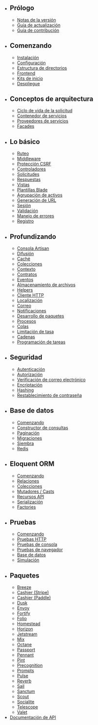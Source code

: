 - ## Prólogo
    - [Notas de la versión](/docs/{{version}}/releases)
    - [Guía de actualización](/docs/{{version}}/upgrade)
    - [Guía de contribución](/docs/{{version}}/contributions)
- ## Comenzando
    - [Instalación](/docs/{{version}}/installation)
    - [Configuración](/docs/{{version}}/configuration)
    - [Estructura de directorios](/docs/{{version}}/structure)
    - [Frontend](/docs/{{version}}/frontend)
    - [Kits de inicio](/docs/{{version}}/starter-kits)
    - [Despliegue](/docs/{{version}}/deployment)
- ## Conceptos de arquitectura
    - [Ciclo de vida de la solicitud](/docs/{{version}}/lifecycle)
    - [Contenedor de servicios](/docs/{{version}}/container)
    - [Proveedores de servicios](/docs/{{version}}/providers)
    - [Facades](/docs/{{version}}/facades)
- ## Lo básico
    - [Ruteo](/docs/{{version}}/routing)
    - [Middleware](/docs/{{version}}/middleware)
    - [Protección CSRF](/docs/{{version}}/csrf)
    - [Controladores](/docs/{{version}}/controllers)
    - [Solicitudes](/docs/{{version}}/requests)
    - [Respuestas](/docs/{{version}}/responses)
    - [Vistas](/docs/{{version}}/views)
    - [Plantillas Blade](/docs/{{version}}/blade)
    - [Agrupación de activos](/docs/{{version}}/vite)
    - [Generación de URL](/docs/{{version}}/urls)
    - [Sesión](/docs/{{version}}/session)
    - [Validación](/docs/{{version}}/validation)
    - [Manejo de errores](/docs/{{version}}/errors)
    - [Registro](/docs/{{version}}/logging)
- ## Profundizando
    - [Consola Artisan](/docs/{{version}}/artisan)
    - [Difusión](/docs/{{version}}/broadcasting)
    - [Caché](/docs/{{version}}/cache)
    - [Colecciones](/docs/{{version}}/collections)
    - [Contexto](/docs/{{version}}/context)
    - [Contratos](/docs/{{version}}/contracts)
    - [Eventos](/docs/{{version}}/events)
    - [Almacenamiento de archivos](/docs/{{version}}/filesystem)
    - [Helpers](/docs/{{version}}/helpers)
    - [Cliente HTTP](/docs/{{version}}/http-client)
    - [Localización](/docs/{{version}}/localization)
    - [Correo](/docs/{{version}}/mail)
    - [Notificaciones](/docs/{{version}}/notifications)
    - [Desarrollo de paquetes](/docs/{{version}}/packages)
    - [Procesos](/docs/{{version}}/processes)
    - [Colas](/docs/{{version}}/queues)
    - [Limitación de tasa](/docs/{{version}}/rate-limiting)
    - [Cadenas](/docs/{{version}}/strings)
    - [Programación de tareas](/docs/{{version}}/scheduling)
- ## Seguridad
    - [Autenticación](/docs/{{version}}/authentication)
    - [Autorización](/docs/{{version}}/authorization)
    - [Verificación de correo electrónico](/docs/{{version}}/verification)
    - [Encriptación](/docs/{{version}}/encryption)
    - [Hashing](/docs/{{version}}/hashing)
    - [Restablecimiento de contraseña](/docs/{{version}}/passwords)
- ## Base de datos
    - [Comenzando](/docs/{{version}}/database)
    - [Constructor de consultas](/docs/{{version}}/queries)
    - [Paginación](/docs/{{version}}/pagination)
    - [Migraciones](/docs/{{version}}/migrations)
    - [Siembra](/docs/{{version}}/seeding)
    - [Redis](/docs/{{version}}/redis)
- ## Eloquent ORM
    - [Comenzando](/docs/{{version}}/eloquent)
    - [Relaciones](/docs/{{version}}/eloquent-relationships)
    - [Colecciones](/docs/{{version}}/eloquent-collections)
    - [Mutadores / Casts](/docs/{{version}}/eloquent-mutators)
    - [Recursos API](/docs/{{version}}/eloquent-resources)
    - [Serialización](/docs/{{version}}/eloquent-serialization)
    - [Factories](/docs/{{version}}/eloquent-factories)
- ## Pruebas
    - [Comenzando](/docs/{{version}}/testing)
    - [Pruebas HTTP](/docs/{{version}}/http-tests)
    - [Pruebas de consola](/docs/{{version}}/console-tests)
    - [Pruebas de navegador](/docs/{{version}}/dusk)
    - [Base de datos](/docs/{{version}}/database-testing)
    - [Simulación](/docs/{{version}}/mocking)
- ## Paquetes
    - [Breeze](/docs/{{version}}/starter-kits#laravel-breeze)
    - [Cashier (Stripe)](/docs/{{version}}/billing)
    - [Cashier (Paddle)](/docs/{{version}}/cashier-paddle)
    - [Dusk](/docs/{{version}}/dusk)
    - [Envoy](/docs/{{version}}/envoy)
    - [Fortify](/docs/{{version}}/fortify)
    - [Folio](/docs/{{version}}/folio)
    - [Homestead](/docs/{{version}}/homestead)
    - [Horizon](/docs/{{version}}/horizon)
    - [Jetstream](https://jetstream.laravel.com)
    - [Mix](/docs/{{version}}/mix)
    - [Octane](/docs/{{version}}/octane)
    - [Passport](/docs/{{version}}/passport)
    - [Pennant](/docs/{{version}}/pennant)
    - [Pint](/docs/{{version}}/pint)
    - [Precognition](/docs/{{version}}/precognition)
    - [Prompts](/docs/{{version}}/prompts)
    - [Pulse](/docs/{{version}}/pulse)
    - [Reverb](/docs/{{version}}/reverb)
    - [Sail](/docs/{{version}}/sail)
    - [Sanctum](/docs/{{version}}/sanctum)
    - [Scout](/docs/{{version}}/scout)
    - [Socialite](/docs/{{version}}/socialite)
    - [Telescope](/docs/{{version}}/telescope)
    - [Valet](/docs/{{version}}/valet)
- [Documentación de API]([/api/11.x](https://laravel.com/api/{{version}}))